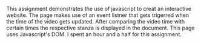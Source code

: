 This assignment demonstrates the use of javascript to creat an interactive website. The page makes use of an event listner that gets trigerred when the time of the video gets updated. After comparing the video time with certain times the respective stanza is displayed in the document. This page uses Javascript's DOM. I spent an hour and a half for this assignment.